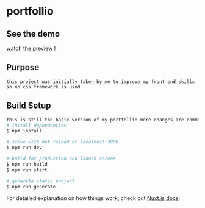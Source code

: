 # portfollio
## See the demo
[watch the preview !](https://boring-kalam-ba1478.netlify.app/)
## Purpose
```
this project was initially taken by me to improve my front end skills
so no css framework is used
```
## Build Setup

```bash
this is still the basic version of my portfollio more changes are comming soon
# install dependencies
$ npm install

# serve with hot reload at localhost:3000
$ npm run dev

# build for production and launch server
$ npm run build
$ npm run start

# generate static project
$ npm run generate
```

For detailed explanation on how things work, check out [Nuxt.js docs](https://nuxtjs.org).
